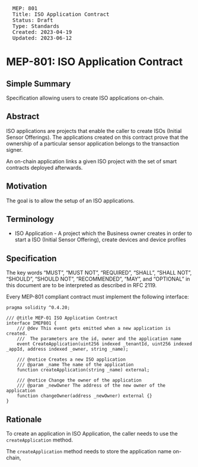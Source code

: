 <pre>
  MEP: 801
  Title: ISO Application Contract
  Status: Draft
  Type: Standards
  Created: 2023-04-19
  Updated: 2023-06-12
</pre>

# MEP-801: ISO Application Contract

## Simple Summary

Specification allowing users to create ISO applications on-chain.

## Abstract

ISO applications are projects that enable the caller to create ISOs (Initial Sensor Offerings). The applications created on this contract prove that the ownership of a particular sensor application belongs to the transaction signer.

An on-chain application links a given ISO project with the set of smart contracts deployed afterwards.

## Motivation

The goal is to allow the setup of an ISO applications.

## Terminology

- ISO Application - A project which the Business owner creates in order to start a ISO (Initial Sensor Offering), create devices and device profiles


## Specification

The key words “MUST”, “MUST NOT”, “REQUIRED”, “SHALL”, “SHALL NOT”, “SHOULD”, “SHOULD NOT”, “RECOMMENDED”, “MAY”, and “OPTIONAL” in this document are to be interpreted as described in RFC 2119.

Every MEP-801 compliant contract must implement the following interface:

```solidity=
pragma solidity ^0.4.20;

/// @title MEP-01 ISO Application Contract
interface IMEP801 {
    /// @dev This event gets emitted when a new application is created.
    ///  The parameters are the id, owner and the application name
    event CreateApplication(uint256 indexed _tenantId, uint256 indexed _appId, address indexed _owner, string _name);
    
    /// @notice Creates a new ISO application
    /// @param _name The name of the application
    function createApplication(string _name) external;
    
    /// @notice Change the owner of the application
    /// @param _newOwner The address of the new owner of the application
    function changeOwner(address _newOwner) external {}
}

```

## Rationale

To create an application in ISO Application, the caller needs to use the `createApplication` method.

The `createApplication` method needs to store the application name on-chain,
